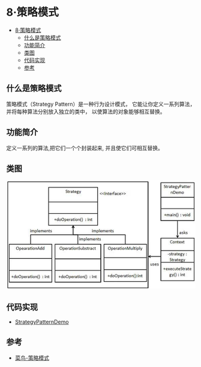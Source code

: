 # 8·策略模式

- [8·策略模式](#8策略模式)
  - [什么是策略模式](#什么是策略模式)
  - [功能简介](#功能简介)
  - [类图](#类图)
  - [代码实现](#代码实现)
  - [参考](#参考)

## 什么是策略模式
策略模式（Strategy Pattern）是一种行为设计模式， 它能让你定义一系列算法， 并将每种算法分别放入独立的类中， 以使算法的对象能够相互替换。

## 功能简介
定义一系列的算法,把它们一个个封装起来, 并且使它们可相互替换。

## 类图
![图21-策略模式类图](/docs/images/图21-策略模式类图.jpg)

## 代码实现
- [StrategyPatternDemo](/src/main/java/com/ly/pattern/strategy/StrategyPatternDemo.java)

## 参考
- [菜鸟-策略模式](https://www.runoob.com/design-pattern/strategy-pattern.html)
